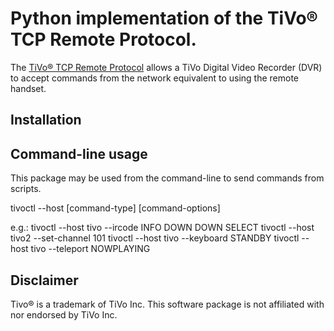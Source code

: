 # Python implementation of the TiVo® TCP Remote Protocol.

The [TiVo® TCP Remote Protocol](https://lv.tivo.com/assets/images/abouttivo/resources/downloads/brochures/TiVo_TCP_Network_Remote_Control_Protocol.pdf)
allows a TiVo Digital Video Recorder (DVR) to accept commands from the network equivalent to using the remote handset.

## Installation

## Command-line usage

This package may be used from the command-line to send commands from scripts.

tivoctl --host <host> [command-type] [command-options]

e.g.: tivoctl --host tivo --ircode INFO DOWN DOWN SELECT
      tivoctl --host tivo2 --set-channel 101
      tivoctl --host tivo --keyboard STANDBY
      tivoctl --host tivo --teleport NOWPLAYING


## Disclaimer

Tivo® is a trademark of TiVo Inc.
This software package is not affiliated with nor endorsed by TiVo Inc.